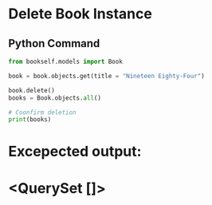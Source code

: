 # Delete Book Instance

## Python Command

```python
from bookself.models import Book

book = book.objects.get(title = "Nineteen Eighty-Four")

book.delete()
books = Book.objects.all()

# Coonfirm deletion
print(books)
```

# Excepected output:

# <QuerySet []>
